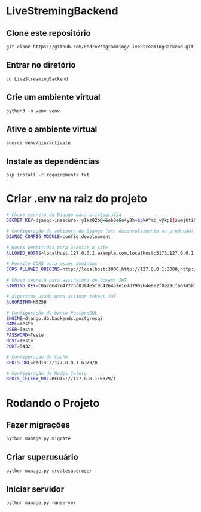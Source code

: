 # LiveStremingBackend



## Clone este repositório
```git clone https://github.com/PedroProgramming/LiveStreamingBackend.git```
## Entrar no diretório
```cd LiveStreamingBackend```
## Crie um ambiente virtual
```python3 -m venv venv```
## Ative o ambiente virtual
```source venv/bin/activate```
## Instale as dependências
```pip install -r requirements.txt```


# Criar .env na raiz do projeto
```bash
# Chave secreta do Django para criptografia
SECRET_KEY=django-insecure-!y1kz02b@x&ob8e&o4y8h+$pk#^mb_v@kp1(swej6ti0nm_1!0

# Configuração de ambiente do Django (ex: desenvolvimento ou produção)
DJANGO_CONFIG_MODULE=config.development

# Hosts permitidos para acessar o site
ALLOWED_HOSTS=localhost,127.0.0.1,example.com,localhost:5173,127.0.0.1:5500

# Permite CORS para esses domínios
CORS_ALLOWED_ORIGINS=http://localhost:3000,http://127.0.0.1:3000,http://localhost:5173,http://127.0.0.1:5500

# Chave secreta para assinatura de tokens JWT
SIGNING_KEY=c0a7e647e4777bc0384e5f9c4264a7e1e7d7902b4e6e2f0e29cfb67d58ff9cb0

# Algoritmo usado para assinar tokens JWT
ALGORITHM=HS256

# Configuração do banco PostgreSQL
ENGINE=django.db.backends.postgresql
NAME=Teste
USER=Teste
PASSWORD=Teste
HOST=Teste
PORT=5432

# Configuração de Cache
REDIS_URL=redis://127.0.0.1:6379/0

# Configuração de Redis Celery
REDIS_CELERY_URL=REDIS://127.0.0.1:6379/1
```

# Rodando o Projeto

## Fazer migrações
```python manage.py migrate```

## Criar superusuário
```python manage.py createsuperuser```

## Iniciar servidor
```python manage.py runserver```
